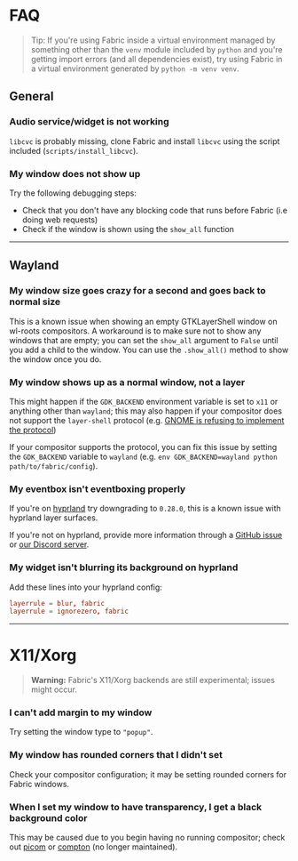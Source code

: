 # FAQ

> Tip: If you're using Fabric inside a virtual environment managed by something other than the `venv` module included by `python` and you're getting import errors (and all dependencies exist), try using Fabric in a virtual environment generated by `python -m venv venv`.

## General

### Audio service/widget is not working
`libcvc` is probably missing, clone Fabric and install `libcvc` using the script included (`scripts/install_libcvc`).

### My window does not show up
Try the following debugging steps:
- Check that you don't have any blocking code that runs before Fabric (i.e doing web requests)
- Check if the window is shown using the `show_all` function
---
## Wayland

### My window size goes crazy for a second and goes back to normal size
This is a known issue when showing an empty GTKLayerShell window on wl-roots compositors. A workaround is to make sure not to show any windows that are empty; you can set the `show_all` argument to `False` until you add a child to the window. You can use the `.show_all()` method to show the window once you do.

### My window shows up as a normal window, not a layer
This might happen if the `GDK_BACKEND` environment variable is set to `x11` or anything other than `wayland`; this may also happen if your compositor does not support the `layer-shell` protocol (e.g. [GNOME is refusing to implement the protocol]((https://gitlab.gnome.org/GNOME/gnome-shell/-/issues/1141#note_482766)))

If your compositor supports the protocol, you can fix this issue by setting the `GDK_BACKEND` variable to `wayland` (e.g. `env GDK_BACKEND=wayland python path/to/fabric/config`).

### My eventbox isn't eventboxing properly
If you're on [hyprland](https://hyprland.org) try downgrading to `0.28.0`, this is a known issue with hyprland layer surfaces.

If you're not on hyprland, provide more information through a [GitHub issue](https://github.com/Fabric-Development/fabric-wiki/issues) or [our Discord server](https://discord.gg/xKDnfGee).

### My widget isn't blurring its background on hyprland
Add these lines into your hyprland config:

```conf
layerrule = blur, fabric
layerrule = ignorezero, fabric
```

---

# X11/Xorg

> **Warning:** Fabric's X11/Xorg backends are still experimental; issues might occur.

### I can't add margin to my window
Try setting the window type to `"popup"`.

### My window has rounded corners that I didn't set
Check your compositor configuration; it may be setting rounded corners for Fabric windows.

### When I set my window to have transparency, I get  a black background color
This may be caused due to you begin having no running compositor; check out [picom](https://github.com/yshui/picom) or [compton](https://github.com/chjj/compton) (no longer maintained).
